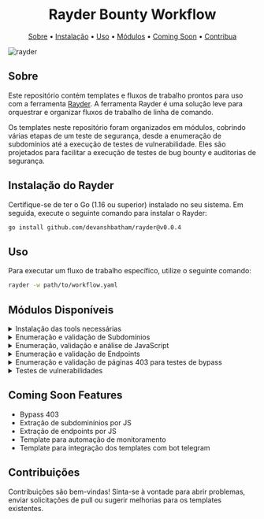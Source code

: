 <h1 align="center">Rayder Bounty Workflow</h1>

<p align="center">
  <a href="#sobre">Sobre</a> •
  <a href="#instalação-do-rayder">Instalação</a> •
  <a href="#uso">Uso</a> •
  <a href="#módulos-disponíveis">Módulos</a> •
  <a href="#coming-soon-features">Coming Soon</a> •
  <a href="#contribuições">Contribua</a> 
</p>

![rayder](https://github.com/devanshbatham/rayder/blob/main/static/banner.png?raw=true)

## Sobre

Este repositório contém templates e fluxos de trabalho prontos para uso com a ferramenta [Rayder](https://github.com/devanshbatham/rayder). A ferramenta Rayder é uma solução leve para orquestrar e organizar fluxos de trabalho de linha de comando.

Os templates neste repositório foram organizados em módulos, cobrindo várias etapas de um teste de segurança, desde a enumeração de subdomínios até a execução de testes de vulnerabilidade. Eles são projetados para facilitar a execução de testes de bug bounty e auditorias de segurança.

## Instalação do Rayder

Certifique-se de ter o Go (1.16 ou superior) instalado no seu sistema. Em seguida, execute o seguinte comando para instalar o Rayder:

```sh
go install github.com/devanshbatham/rayder@v0.0.4
```

## Uso

Para executar um fluxo de trabalho específico, utilize o seguinte comando:

```sh
rayder -w path/to/workflow.yaml
```

## Módulos Disponíveis

<details>
  <summary>Instalação das tools necessárias</summary>

<br>

Instala as seguintes tools:

* Subfinder
* Amass
* Anew
* Notify
* Dnsx
* Naabu
* Httpx
* Waybackurls
* Gau
* Gauplus
* Hakrawler
* Dirsearch
* Katana
* GetJS
* Gospider
* Anti-burl
* Mantra
* Crlfuzz
* Ffuz
* Gf
* Qsreplace
* Subjack
* Subzy
* Gxss

Para executar o workflow de **instalação**:

```sh
rayder -w path/to/Install-Tools/Install-tools.yaml
```
  
</details>
<details>
  <summary>Enumeração e validação de Subdomínios</summary>

<br>

A etapa de enumeração e validação dos subdomínios utiliza as seguintes tools:

* Amass
* Subfinder
* DnsX
* Naabu
* Httpx
* Notify

Para executar o workflow de **enumeração**:

```sh
rayder -w path/to/Enum-subs.yaml TARGET=domain.com
```
Para executar o workflow de **validação**:

```sh
rayder -w path/to/Subs-resolver.yaml
```

<br>
  
</details>
<details>
  <summary>Enumeração, validação e análise de JavaScript</summary>

<br>

A etapa de enumeração, validação e análise de JavaScript utiliza as seguintes tools:

* Gau
* GetJS
* Katana
* Gospider
* Hakrawler
* Dirsearch
* Anti-burl
* Mantra
* Notify

Para executar o workflow de **enumeração**:

```sh
rayder -w path/to/JS/Enum-JS.yaml 
```
Para executar o workflow de **validação**:

```sh
rayder -w path/to/JS/JS-resolver.yaml
```

Para executar o workflow de **análise**:

```sh
rayder -w path/to/JS/JS-api-key.yaml
```

<br>
  
</details>
<details>
  <summary>Enumeração e validação de Endpoints</summary>

<br>

A etapa de enumeração e validação dos endpoints utiliza as seguintes tools:

* Gauplus
* Hakrawler
* Katana
* Arjun
* Paramspider
* Httpx
* Notify

Para executar o workflow de **enumeração**:

```sh
rayder -w path/to/Endpoints/Enum-endpoints.yaml
```
Para executar o workflow de **validação**:

```sh
rayder -w path/to/Endpoints/Enum-resolver.yaml
```
<br>
  
</details>
<details>
  <summary>Enumeração e validação de páginas 403 para testes de bypass</summary>

<br>
  
A etapa de enumeração e validação das páginas 403 utiliza as seguintes tools:

* Httpx
* Notify

Para executar o workflow de enumeração em **subs 403**:

```sh
rayder -w path/to/403/Enum-subs-403.yaml
```
Para executar o workflow de enumeração em **endpoints 403**:

```sh
rayder -w path/to/403/Enum-endpoints-403.yaml
```

<br>
  
</details>
<details>
  <summary>Testes de vulnerabilidades</summary>
  
<br>

1. Nuclei
* Descrição breve do que este módulo faz. 
* Exemplo de uso e configuração.
2. XSS
* Descrição breve do que este módulo faz.
* Exemplo de uso e configuração.
3. Takeover
* Descrição breve do que este módulo faz.
* Exemplo de uso e configuração.
4. SSTI
* Descrição breve do que este módulo faz.
* Exemplo de uso e configuração.
5. SSTI
* Descrição breve do que este módulo faz.
* Exemplo de uso e configuração.
6. SSRF
* Descrição breve do que este módulo faz.
* Exemplo de uso e configuração.
7. SQLI
* Descrição breve do que este módulo faz.
* Exemplo de uso e configuração.
8. Prototype Pollution
* Descrição breve do que este módulo faz.
* Exemplo de uso e configuração.
9. Open Redirect
* Descrição breve do que este módulo faz.
* Exemplo de uso e configuração.
10. LFI
* Descrição breve do que este módulo faz.
* Exemplo de uso e configuração.
11. Fuzzing Templates
* Descrição breve do que este módulo faz.
* Exemplo de uso e configuração.
12. CRLF
* Descrição breve do que este módulo faz.
* Exemplo de uso e configuração.
13. Bypass 403
* Descrição breve do que este módulo faz.
* Exemplo de uso e configuração.

<br>
  
</details>

## Coming Soon Features

* Bypass 403 
* Extração de subdominínios por JS
* Extração de endpoints por JS
* Template para automação de monitoramento
* Template para integração dos templates com bot telegram

## Contribuições

Contribuições são bem-vindas! Sinta-se à vontade para abrir problemas, enviar solicitações de pull ou sugerir melhorias para os templates existentes.
